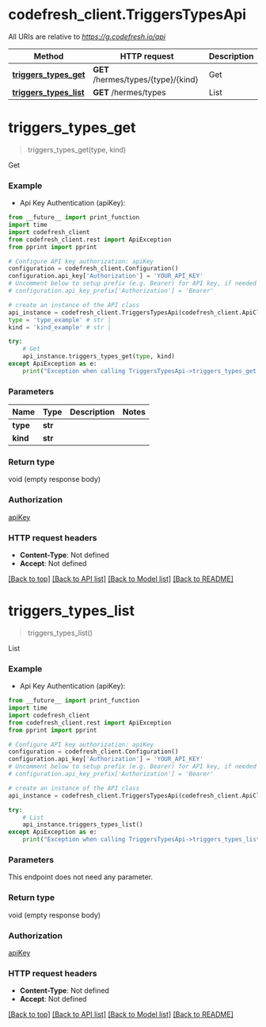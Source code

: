 # codefresh_client.TriggersTypesApi

All URIs are relative to *https://g.codefresh.io/api*

Method | HTTP request | Description
------------- | ------------- | -------------
[**triggers_types_get**](TriggersTypesApi.md#triggers_types_get) | **GET** /hermes/types/{type}/{kind} | Get
[**triggers_types_list**](TriggersTypesApi.md#triggers_types_list) | **GET** /hermes/types | List


# **triggers_types_get**
> triggers_types_get(type, kind)

Get

### Example

* Api Key Authentication (apiKey): 
```python
from __future__ import print_function
import time
import codefresh_client
from codefresh_client.rest import ApiException
from pprint import pprint

# Configure API key authorization: apiKey
configuration = codefresh_client.Configuration()
configuration.api_key['Authorization'] = 'YOUR_API_KEY'
# Uncomment below to setup prefix (e.g. Bearer) for API key, if needed
# configuration.api_key_prefix['Authorization'] = 'Bearer'

# create an instance of the API class
api_instance = codefresh_client.TriggersTypesApi(codefresh_client.ApiClient(configuration))
type = 'type_example' # str | 
kind = 'kind_example' # str | 

try:
    # Get
    api_instance.triggers_types_get(type, kind)
except ApiException as e:
    print("Exception when calling TriggersTypesApi->triggers_types_get: %s\n" % e)
```

### Parameters

Name | Type | Description  | Notes
------------- | ------------- | ------------- | -------------
 **type** | **str**|  | 
 **kind** | **str**|  | 

### Return type

void (empty response body)

### Authorization

[apiKey](../README.md#apiKey)

### HTTP request headers

 - **Content-Type**: Not defined
 - **Accept**: Not defined

[[Back to top]](#) [[Back to API list]](../README.md#documentation-for-api-endpoints) [[Back to Model list]](../README.md#documentation-for-models) [[Back to README]](../README.md)

# **triggers_types_list**
> triggers_types_list()

List

### Example

* Api Key Authentication (apiKey): 
```python
from __future__ import print_function
import time
import codefresh_client
from codefresh_client.rest import ApiException
from pprint import pprint

# Configure API key authorization: apiKey
configuration = codefresh_client.Configuration()
configuration.api_key['Authorization'] = 'YOUR_API_KEY'
# Uncomment below to setup prefix (e.g. Bearer) for API key, if needed
# configuration.api_key_prefix['Authorization'] = 'Bearer'

# create an instance of the API class
api_instance = codefresh_client.TriggersTypesApi(codefresh_client.ApiClient(configuration))

try:
    # List
    api_instance.triggers_types_list()
except ApiException as e:
    print("Exception when calling TriggersTypesApi->triggers_types_list: %s\n" % e)
```

### Parameters
This endpoint does not need any parameter.

### Return type

void (empty response body)

### Authorization

[apiKey](../README.md#apiKey)

### HTTP request headers

 - **Content-Type**: Not defined
 - **Accept**: Not defined

[[Back to top]](#) [[Back to API list]](../README.md#documentation-for-api-endpoints) [[Back to Model list]](../README.md#documentation-for-models) [[Back to README]](../README.md)


